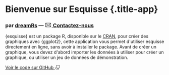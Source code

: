 
# Bienvenue sur Esquisse {.title-app}

<h3 class="subtitle-app">
  par
  <a href="https://www.dreamrs.fr/" target="_blank" class="text-secondary">dreamRs</a>
  &#x2014;
  <a href="mailto:info@dreamrs.fr" class="contact-link">
    <svg xmlns="http://www.w3.org/2000/svg" viewbox="0 0 256 256" class="phosphor-svg" height="1.33em" fill="currentColor" style="vertical-align:-0.25em;">
      <path d="M224,50H32a6,6,0,0,0-6,6V192a14,14,0,0,0,14,14H216a14,14,0,0,0,14-14V56A6,6,0,0,0,224,50Zm-96,85.86L47.42,62H208.58ZM101.67,128,38,186.36V69.64Zm8.88,8.14L124,148.42a6,6,0,0,0,8.1,0l13.4-12.28L208.58,194H47.43ZM154.33,128,218,69.64V186.36Z"></path>
      <title>Contactez-nous</title>
    </svg>
    Contactez-nous
  </a>
</h3>


<p class="introduction">
  {esquisse} est un package R, disponible sur le <a href="https://cran.r-project.org/package=esquisse" target="_blank" class="text-secondary">CRAN</a>, pour créer des graphiques avec {ggplot2}, cette application  vous permet d'utiliser esquisse directement en ligne, sans avoir à installer le package.
  Avant de créer un graphique, vous devez d'abord importer les données à utiliser pour créer un graphique, ou utiliser un jeu de données de démonstration.
</p>

<p class="link-github">
  <a href="https://github.com/dreamRs/esquisse/tree/master" target="_blank" class="text-secondary">
    Voir le code sur GitHub
    <svg xmlns="http://www.w3.org/2000/svg" viewbox="0 0 256 256" class="phosphor-svg" height="1.33em" fill="currentColor" style="vertical-align:-0.25em;">
      <path d="M206.13,75.92A57.79,57.79,0,0,0,201.2,29a6,6,0,0,0-5.2-3,57.77,57.77,0,0,0-47,24H123A57.77,57.77,0,0,0,76,26a6,6,0,0,0-5.2,3,57.79,57.79,0,0,0-4.93,46.92A55.88,55.88,0,0,0,58,104v8a54.06,54.06,0,0,0,50.45,53.87A37.85,37.85,0,0,0,98,192v10H72a26,26,0,0,1-26-26A38,38,0,0,0,8,138a6,6,0,0,0,0,12,26,26,0,0,1,26,26,38,38,0,0,0,38,38H98v18a6,6,0,0,0,12,0V192a26,26,0,0,1,52,0v40a6,6,0,0,0,12,0V192a37.85,37.85,0,0,0-10.45-26.13A54.06,54.06,0,0,0,214,112v-8A55.88,55.88,0,0,0,206.13,75.92ZM202,112a42,42,0,0,1-42,42H112a42,42,0,0,1-42-42v-8a43.86,43.86,0,0,1,7.3-23.69,6,6,0,0,0,.81-5.76,45.85,45.85,0,0,1,1.43-36.42,45.85,45.85,0,0,1,35.23,21.1A6,6,0,0,0,119.83,62h32.34a6,6,0,0,0,5.06-2.76,45.83,45.83,0,0,1,35.23-21.11,45.85,45.85,0,0,1,1.43,36.42,6,6,0,0,0,.79,5.74A43.78,43.78,0,0,1,202,104Z"></path>
      <title>Voir le code sur GitHub</title>
    </svg>
  </a>
</p>
